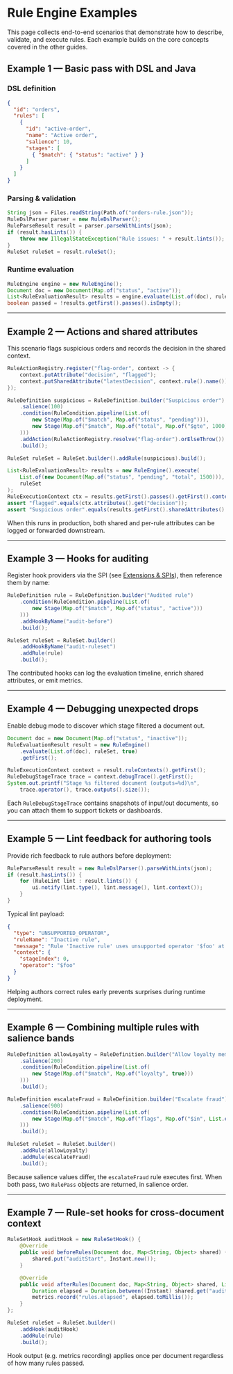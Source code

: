 # Rule Engine Examples

This page collects end-to-end scenarios that demonstrate how to describe, validate, and execute rules. Each example builds on the core concepts covered in the other guides.

## Example 1 — Basic pass with DSL and Java

### DSL definition

```json
{
  "id": "orders",
  "rules": [
    {
      "id": "active-order",
      "name": "Active order",
      "salience": 10,
      "stages": [
        { "$match": { "status": "active" } }
      ]
    }
  ]
}
```

### Parsing & validation

```java
String json = Files.readString(Path.of("orders-rule.json"));
RuleDslParser parser = new RuleDslParser();
RuleParseResult result = parser.parseWithLints(json);
if (result.hasLints()) {
    throw new IllegalStateException("Rule issues: " + result.lints());
}
RuleSet ruleSet = result.ruleSet();
```

### Runtime evaluation

```java
RuleEngine engine = new RuleEngine();
Document doc = new Document(Map.of("status", "active"));
List<RuleEvaluationResult> results = engine.evaluate(List.of(doc), ruleSet);
boolean passed = !results.getFirst().passes().isEmpty();
```

---

## Example 2 — Actions and shared attributes

This scenario flags suspicious orders and records the decision in the shared context.

```java
RuleActionRegistry.register("flag-order", context -> {
    context.putAttribute("decision", "flagged");
    context.putSharedAttribute("latestDecision", context.rule().name());
});

RuleDefinition suspicious = RuleDefinition.builder("Suspicious order")
    .salience(100)
    .condition(RuleCondition.pipeline(List.of(
        new Stage(Map.of("$match", Map.of("status", "pending"))),
        new Stage(Map.of("$match", Map.of("total", Map.of("$gte", 1000))))
    )))
    .addAction(RuleActionRegistry.resolve("flag-order").orElseThrow())
    .build();

RuleSet ruleSet = RuleSet.builder().addRule(suspicious).build();

List<RuleEvaluationResult> results = new RuleEngine().execute(
    List.of(new Document(Map.of("status", "pending", "total", 1500))),
    ruleSet
);
RuleExecutionContext ctx = results.getFirst().passes().getFirst().context();
assert "flagged".equals(ctx.attributes().get("decision"));
assert "Suspicious order".equals(results.getFirst().sharedAttributes().get("latestDecision"));
```

When this runs in production, both shared and per-rule attributes can be logged or forwarded downstream.

---

## Example 3 — Hooks for auditing

Register hook providers via the SPI (see [Extensions & SPIs](extensions.md)), then reference them by name:

```java
RuleDefinition rule = RuleDefinition.builder("Audited rule")
    .condition(RuleCondition.pipeline(List.of(
        new Stage(Map.of("$match", Map.of("status", "active")))
    )))
    .addHookByName("audit-before")
    .build();

RuleSet ruleSet = RuleSet.builder()
    .addHookByName("audit-ruleset")
    .addRule(rule)
    .build();
```

The contributed hooks can log the evaluation timeline, enrich shared attributes, or emit metrics.

---

## Example 4 — Debugging unexpected drops

Enable debug mode to discover which stage filtered a document out.

```java
Document doc = new Document(Map.of("status", "inactive"));
RuleEvaluationResult result = new RuleEngine()
    .evaluate(List.of(doc), ruleSet, true)
    .getFirst();

RuleExecutionContext context = result.ruleContexts().getFirst();
RuleDebugStageTrace trace = context.debugTrace().getFirst();
System.out.printf("Stage %s filtered document (outputs=%d)\n",
    trace.operator(), trace.outputs().size());
```

Each `RuleDebugStageTrace` contains snapshots of input/out documents, so you can attach them to support tickets or dashboards.

---

## Example 5 — Lint feedback for authoring tools

Provide rich feedback to rule authors before deployment:

```java
RuleParseResult result = new RuleDslParser().parseWithLints(json);
if (result.hasLints()) {
    for (RuleLint lint : result.lints()) {
        ui.notify(lint.type(), lint.message(), lint.context());
    }
}
```

Typical lint payload:

```json
{
  "type": "UNSUPPORTED_OPERATOR",
  "ruleName": "Inactive rule",
  "message": "Rule 'Inactive rule' uses unsupported operator '$foo' at position 1",
  "context": {
    "stageIndex": 0,
    "operator": "$foo"
  }
}
```

Helping authors correct rules early prevents surprises during runtime deployment.

---

## Example 6 — Combining multiple rules with salience bands

```java
RuleDefinition allowLoyalty = RuleDefinition.builder("Allow loyalty member")
    .salience(200)
    .condition(RuleCondition.pipeline(List.of(
        new Stage(Map.of("$match", Map.of("loyalty", true)))
    )))
    .build();

RuleDefinition escalateFraud = RuleDefinition.builder("Escalate fraud")
    .salience(900)
    .condition(RuleCondition.pipeline(List.of(
        new Stage(Map.of("$match", Map.of("flags", Map.of("$in", List.of("fraud")))))
    )))
    .build();

RuleSet ruleSet = RuleSet.builder()
    .addRule(allowLoyalty)
    .addRule(escalateFraud)
    .build();
```

Because salience values differ, the `escalateFraud` rule executes first. When both pass, two `RulePass` objects are returned, in salience order.

---

## Example 7 — Rule-set hooks for cross-document context

```java
RuleSetHook auditHook = new RuleSetHook() {
    @Override
    public void beforeRules(Document doc, Map<String, Object> shared) {
        shared.put("auditStart", Instant.now());
    }

    @Override
    public void afterRules(Document doc, Map<String, Object> shared, List<RulePass> passes) {
        Duration elapsed = Duration.between((Instant) shared.get("auditStart"), Instant.now());
        metrics.record("rules.elapsed", elapsed.toMillis());
    }
};

RuleSet ruleSet = RuleSet.builder()
    .addHook(auditHook)
    .addRule(rule)
    .build();
```

Hook output (e.g. metrics recording) applies once per document regardless of how many rules passed.
